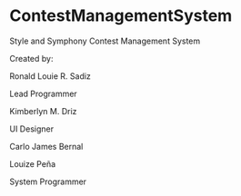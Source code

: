 # ContestManagementSystem
Style and Symphony Contest Management System

Created by:

Ronald Louie R. Sadiz

Lead Programmer


Kimberlyn M. Driz

UI Designer


Carlo James Bernal

Louize Peña

System Programmer

